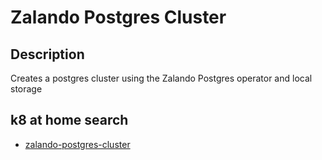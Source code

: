 # Zalando Postgres Cluster

## Description

Creates a postgres cluster using the Zalando Postgres operator and local storage

## k8 at home search

- [zalando-postgres-cluster](https://nanne.dev/k8s-at-home-search/#/zalando-postgres-cluster)

